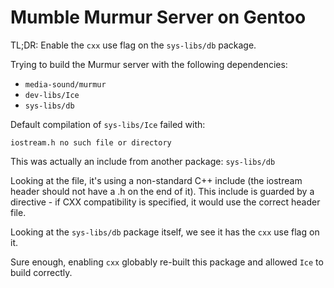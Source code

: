 Mumble Murmur Server on Gentoo
================================================================

TL;DR: Enable the `cxx` use flag on the `sys-libs/db` package.

Trying to build the Murmur server with the following dependencies:

* `media-sound/murmur`
* `dev-libs/Ice`
* `sys-libs/db`

Default compilation of `sys-libs/Ice` failed with:

```
iostream.h no such file or directory
```

This was actually an include from another package: `sys-libs/db`

Looking at the file, it's using a non-standard C++ include (the iostream header should not have a .h on the end of it). This include is guarded by a directive - if CXX compatibility is specified, it would use the correct header file.

Looking at the `sys-libs/db` package itself, we see it has the `cxx` use flag on it.

Sure enough, enabling `cxx` globably re-built this package and allowed `Ice` to build correctly.
